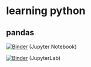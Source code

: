 # learning python
## pandas 
[![Binder](https://mybinder.org/badge_logo.svg)](https://mybinder.org/v2/gh/joshiman12/learning_python/main?filepath=pandas.ipynb) (Jupyter Notebook)

[![Binder](https://mybinder.org/badge_logo.svg)](https://mybinder.org/v2/gh/joshiman12/learning_python?urlpath=lab/main?filepath=pandas.ipynb) (JupyterLab)
